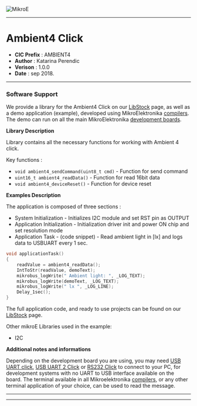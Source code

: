 ![MikroE](http://www.mikroe.com/img/designs/beta/logo_small.png)

---

# Ambient4 Click

- **CIC Prefix**  : AMBIENT4
- **Author**      : Katarina Perendic
- **Verison**     : 1.0.0
- **Date**        : sep 2018.

---

### Software Support

We provide a library for the Ambient4 Click on our [LibStock](https://libstock.mikroe.com/projects/view/2582/ambient-4-click) 
page, as well as a demo application (example), developed using MikroElektronika 
[compilers](http://shop.mikroe.com/compilers). The demo can run on all the main 
MikroElektronika [development boards](http://shop.mikroe.com/development-boards).

**Library Description**

Library contains all the necessary functions for working with Ambient 4 click.

Key functions :

- ``` void ambient4_sendCommand(uint8_t cmd) ``` - Function for send command
- ``` uint16_t ambient4_readData() ``` - Function for read 16bit data
- ``` void ambient4_deviceReset() ``` - Function for device reset

**Examples Description**


The application is composed of three sections :

- System Initialization - Initializes I2C module and set RST pin as OUTPUT
- Application Initialization - Initialization driver init and power ON chip and set resolution mode
- Application Task - (code snippet) - Read ambient light in [lx] and logs data to USBUART every 1 sec.


```.c
void applicationTask()
{
    readValue = ambient4_readData();
    IntToStr(readValue, demoText);
    mikrobus_logWrite(" Ambient light: ", _LOG_TEXT);
    mikrobus_logWrite(demoText, _LOG_TEXT);
    mikrobus_logWrite(" lx ", _LOG_LINE);
    Delay_1sec();
}
```

The full application code, and ready to use projects can be found on our 
[LibStock](https://libstock.mikroe.com/projects/view/2582/ambient-4-click) page.

Other mikroE Libraries used in the example:

- I2C

**Additional notes and informations**

Depending on the development board you are using, you may need 
[USB UART click](http://shop.mikroe.com/usb-uart-click), 
[USB UART 2 Click](http://shop.mikroe.com/usb-uart-2-click) or 
[RS232 Click](http://shop.mikroe.com/rs232-click) to connect to your PC, for 
development systems with no UART to USB interface available on the board. The 
terminal available in all Mikroelektronika 
[compilers](http://shop.mikroe.com/compilers), or any other terminal application 
of your choice, can be used to read the message.

---
---
